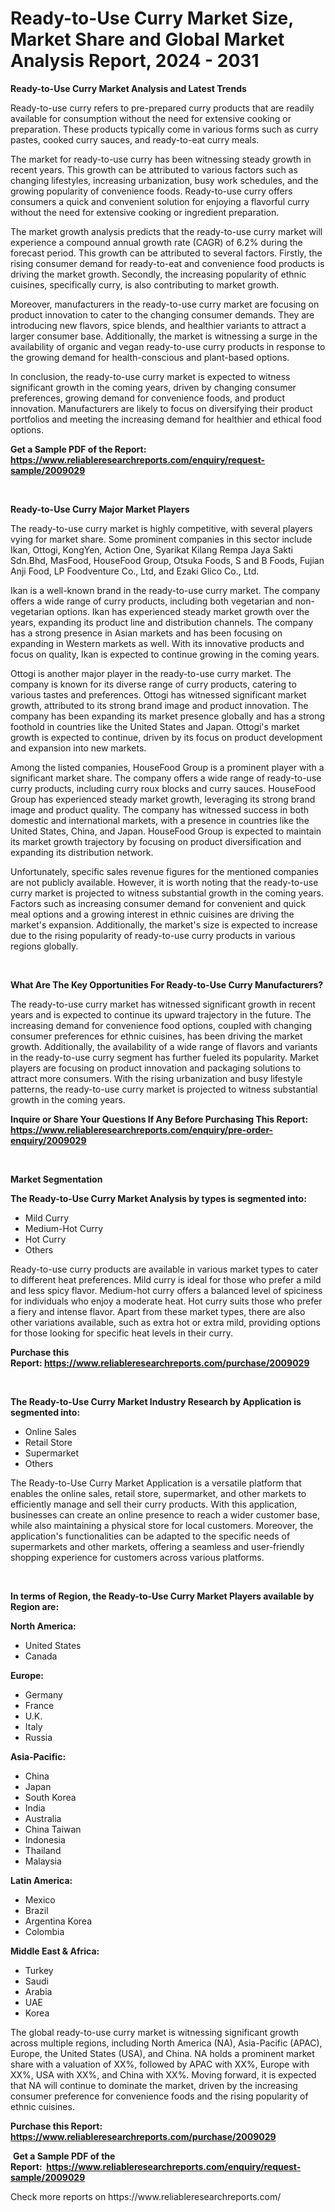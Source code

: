 <p><h1>Ready-to-Use Curry Market Size, Market Share and Global Market Analysis Report, 2024 - 2031</h1></p><p><strong>Ready-to-Use Curry Market Analysis and Latest Trends</strong></p>
<p><p>Ready-to-use curry refers to pre-prepared curry products that are readily available for consumption without the need for extensive cooking or preparation. These products typically come in various forms such as curry pastes, cooked curry sauces, and ready-to-eat curry meals. </p><p>The market for ready-to-use curry has been witnessing steady growth in recent years. This growth can be attributed to various factors such as changing lifestyles, increasing urbanization, busy work schedules, and the growing popularity of convenience foods. Ready-to-use curry offers consumers a quick and convenient solution for enjoying a flavorful curry without the need for extensive cooking or ingredient preparation.</p><p>The market growth analysis predicts that the ready-to-use curry market will experience a compound annual growth rate (CAGR) of 6.2% during the forecast period. This growth can be attributed to several factors. Firstly, the rising consumer demand for ready-to-eat and convenience food products is driving the market growth. Secondly, the increasing popularity of ethnic cuisines, specifically curry, is also contributing to market growth. </p><p>Moreover, manufacturers in the ready-to-use curry market are focusing on product innovation to cater to the changing consumer demands. They are introducing new flavors, spice blends, and healthier variants to attract a larger consumer base. Additionally, the market is witnessing a surge in the availability of organic and vegan ready-to-use curry products in response to the growing demand for health-conscious and plant-based options.</p><p>In conclusion, the ready-to-use curry market is expected to witness significant growth in the coming years, driven by changing consumer preferences, growing demand for convenience foods, and product innovation. Manufacturers are likely to focus on diversifying their product portfolios and meeting the increasing demand for healthier and ethical food options.</p></p>
<p><strong>Get a Sample PDF of the Report:&nbsp; <a href="https://www.reliableresearchreports.com/enquiry/request-sample/2009029">https://www.reliableresearchreports.com/enquiry/request-sample/2009029</a></strong></p>
<p>&nbsp;</p>
<p><strong>Ready-to-Use Curry Major Market Players</strong></p>
<p><p>The ready-to-use curry market is highly competitive, with several players vying for market share. Some prominent companies in this sector include Ikan, Ottogi, KongYen, Action One, Syarikat Kilang Rempa Jaya Sakti Sdn.Bhd, MasFood, HouseFood Group, Otsuka Foods, S and B Foods, Fujian Anji Food, LP Foodventure Co., Ltd, and Ezaki Glico Co., Ltd.</p><p>Ikan is a well-known brand in the ready-to-use curry market. The company offers a wide range of curry products, including both vegetarian and non-vegetarian options. Ikan has experienced steady market growth over the years, expanding its product line and distribution channels. The company has a strong presence in Asian markets and has been focusing on expanding in Western markets as well. With its innovative products and focus on quality, Ikan is expected to continue growing in the coming years.</p><p>Ottogi is another major player in the ready-to-use curry market. The company is known for its diverse range of curry products, catering to various tastes and preferences. Ottogi has witnessed significant market growth, attributed to its strong brand image and product innovation. The company has been expanding its market presence globally and has a strong foothold in countries like the United States and Japan. Ottogi's market growth is expected to continue, driven by its focus on product development and expansion into new markets.</p><p>Among the listed companies, HouseFood Group is a prominent player with a significant market share. The company offers a wide range of ready-to-use curry products, including curry roux blocks and curry sauces. HouseFood Group has experienced steady market growth, leveraging its strong brand image and product quality. The company has witnessed success in both domestic and international markets, with a presence in countries like the United States, China, and Japan. HouseFood Group is expected to maintain its market growth trajectory by focusing on product diversification and expanding its distribution network.</p><p>Unfortunately, specific sales revenue figures for the mentioned companies are not publicly available. However, it is worth noting that the ready-to-use curry market is projected to witness substantial growth in the coming years. Factors such as increasing consumer demand for convenient and quick meal options and a growing interest in ethnic cuisines are driving the market's expansion. Additionally, the market's size is expected to increase due to the rising popularity of ready-to-use curry products in various regions globally.</p></p>
<p>&nbsp;</p>
<p><strong>What Are The Key Opportunities For Ready-to-Use Curry Manufacturers?</strong></p>
<p><p>The ready-to-use curry market has witnessed significant growth in recent years and is expected to continue its upward trajectory in the future. The increasing demand for convenience food options, coupled with changing consumer preferences for ethnic cuisines, has been driving the market growth. Additionally, the availability of a wide range of flavors and variants in the ready-to-use curry segment has further fueled its popularity. Market players are focusing on product innovation and packaging solutions to attract more consumers. With the rising urbanization and busy lifestyle patterns, the ready-to-use curry market is projected to witness substantial growth in the coming years.</p></p>
<p><strong>Inquire or Share Your Questions If Any Before Purchasing This Report: <a href="https://www.reliableresearchreports.com/enquiry/pre-order-enquiry/2009029">https://www.reliableresearchreports.com/enquiry/pre-order-enquiry/2009029</a></strong></p>
<p>&nbsp;</p>
<p><strong>Market Segmentation</strong></p>
<p><strong>The Ready-to-Use Curry Market Analysis by types is segmented into:</strong></p>
<p><ul><li>Mild Curry</li><li>Medium-Hot Curry</li><li>Hot Curry</li><li>Others</li></ul></p>
<p><p>Ready-to-use curry products are available in various market types to cater to different heat preferences. Mild curry is ideal for those who prefer a mild and less spicy flavor. Medium-hot curry offers a balanced level of spiciness for individuals who enjoy a moderate heat. Hot curry suits those who prefer a fiery and intense flavor. Apart from these market types, there are also other variations available, such as extra hot or extra mild, providing options for those looking for specific heat levels in their curry.</p></p>
<p><strong>Purchase this Report:&nbsp;<a href="https://www.reliableresearchreports.com/purchase/2009029">https://www.reliableresearchreports.com/purchase/2009029</a></strong></p>
<p>&nbsp;</p>
<p><strong>The Ready-to-Use Curry Market Industry Research by Application is segmented into:</strong></p>
<p><ul><li>Online Sales</li><li>Retail Store</li><li>Supermarket</li><li>Others</li></ul></p>
<p><p>The Ready-to-Use Curry Market Application is a versatile platform that enables the online sales, retail store, supermarket, and other markets to efficiently manage and sell their curry products. With this application, businesses can create an online presence to reach a wider customer base, while also maintaining a physical store for local customers. Moreover, the application's functionalities can be adapted to the specific needs of supermarkets and other markets, offering a seamless and user-friendly shopping experience for customers across various platforms.</p></p>
<p>&nbsp;</p>
<p><strong>In terms of Region, the Ready-to-Use Curry Market Players available by Region are:</strong></p>
<p>
    <p> <strong> North America: </strong>
        <ul>
            <li>United States</li>
            <li>Canada</li>
        </ul>
        </p> 
    <p> <strong> Europe: </strong>
        <ul>
            <li>Germany</li>
            <li>France</li>
            <li>U.K.</li>
            <li>Italy</li>
            <li>Russia</li>
        </ul>
        </p> 
    <p> <strong> Asia-Pacific: </strong>
        <ul>
            <li>China</li>
            <li>Japan</li>
            <li>South Korea</li>
            <li>India</li>
            <li>Australia</li>
            <li>China Taiwan</li>
            <li>Indonesia</li>
            <li>Thailand</li>
            <li>Malaysia</li>
        </ul>
        </p> 
    <p> <strong> Latin America: </strong>
        <ul>
            <li>Mexico</li>
            <li>Brazil</li>
            <li>Argentina Korea</li>
            <li>Colombia</li>
        </ul>
        </p> 
    <p> <strong> Middle East & Africa: </strong>
        <ul>
            <li>Turkey</li>
            <li>Saudi</li>
            <li>Arabia</li>
            <li>UAE</li>
            <li>Korea</li>
        </ul>
    </p>
    </p>
<p><p>The global ready-to-use curry market is witnessing significant growth across multiple regions, including North America (NA), Asia-Pacific (APAC), Europe, the United States (USA), and China. NA holds a prominent market share with a valuation of XX%, followed by APAC with XX%, Europe with XX%, USA with XX%, and China with XX%. Moving forward, it is expected that NA will continue to dominate the market, driven by the increasing consumer preference for convenience foods and the rising popularity of ethnic cuisines.</p></p>
<p><strong>Purchase this Report: <a href="https://www.reliableresearchreports.com/purchase/2009029">https://www.reliableresearchreports.com/purchase/2009029</a></strong></p>
<p>&nbsp;<strong>Get a Sample PDF of the Report:&nbsp;&nbsp;<a href="https://www.reliableresearchreports.com/enquiry/request-sample/2009029">https://www.reliableresearchreports.com/enquiry/request-sample/2009029</a></strong></p>
<p><strong></strong></p>
<p>Check more reports on https://www.reliableresearchreports.com/</p>